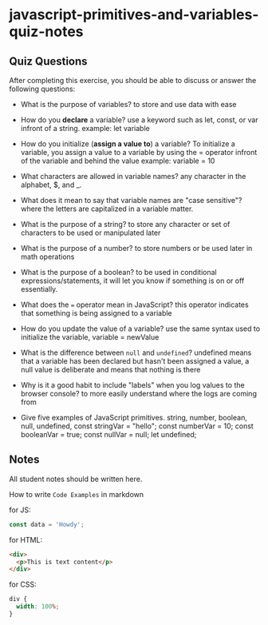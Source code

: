 # javascript-primitives-and-variables-quiz-notes

## Quiz Questions

After completing this exercise, you should be able to discuss or answer the following questions:

- What is the purpose of variables?
  to store and use data with ease
- How do you **declare** a variable?
  use a keyword such as let, const, or var infront of a string. example: let variable

- How do you initialize (**assign a value to**) a variable?
  To initialize a variable, you assign a value to a variable by using the = operator infront of the variable and behind the value
  example: variable = 10
- What characters are allowed in variable names?
  any character in the alphabet, $, and \_.
- What does it mean to say that variable names are "case sensitive"?
  where the letters are capitalized in a variable matter.
- What is the purpose of a string?
  to store any character or set of characters to be used or manipulated later
- What is the purpose of a number?
  to store numbers or be used later in math operations
- What is the purpose of a boolean?
  to be used in conditional expressions/statements, it will let you know if something is on or off essentially.
- What does the `=` operator mean in JavaScript?
  this operator indicates that something is being assigned to a variable
- How do you update the value of a variable?
  use the same syntax used to initialize the variable, variable = newValue
- What is the difference between `null` and `undefined`?
  undefined means that a variable has been declared but hasn't been assigned a value, a null value is deliberate and means that nothing is there
- Why is it a good habit to include "labels" when you log values to the browser console?
  to more easily understand where the logs are coming from
- Give five examples of JavaScript primitives.
  string, number, boolean, null, undefined,
  const stringVar = "hello";
  const numberVar = 10;
  const booleanVar = true;
  const nullVar = null;
  let undefined;

## Notes

All student notes should be written here.

How to write `Code Examples` in markdown

for JS:

```javascript
const data = 'Howdy';
```

for HTML:

```html
<div>
  <p>This is text content</p>
</div>
```

for CSS:

```css
div {
  width: 100%;
}
```
